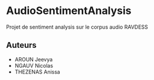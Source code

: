 # AudioSentimentAnalysis
Projet de sentiment analysis sur le corpus audio RAVDESS

## Auteurs
- AROUN Jeevya
- NGAUV Nicolas
- THEZENAS Anissa
